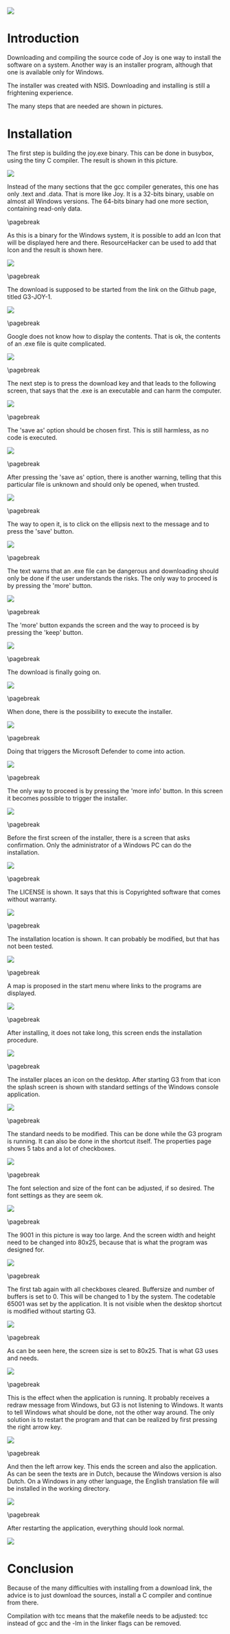  ![](Wynn.PNG)
==============

Introduction
============

Downloading and compiling the source code of Joy is one way to install the
software on a system. Another way is an installer program, although that one
is available only for Windows.

The installer was created with NSIS. Downloading and installing is still a
frightening experience.

The many steps that are needed are shown in pictures.

Installation
============

The first step is building the joy.exe binary. This can be done in busybox,
using the tiny C compiler. The result is shown in this picture.

 ![](Joy1.PNG)

Instead of the many sections that the gcc compiler generates, this one has
only .text and .data. That is more like Joy. It is a 32-bits binary, usable
on almost all Windows versions. The 64-bits binary had one more section,
containing read-only data.

\pagebreak

As this is a binary for the Windows system, it is possible to add an Icon that
will be displayed here and there. ResourceHacker can be used to add that Icon
and the result is shown here.

 ![](Joy2.PNG)

\pagebreak

The download is supposed to be started from the link on the Github page,
titled G3-JOY-1.

 ![](JOY-1.png)

\pagebreak

Google does not know how to display the contents. That is ok, the contents of
an .exe file is quite complicated.

 ![](JOY-2.png)

\pagebreak

The next step is to press the download key and that leads to the following
screen, that says that the .exe is an executable and can harm the computer.

 ![](JOY-3.png)

\pagebreak

The 'save as' option should be chosen first. This is still harmless, as no
code is executed.

 ![](JOY-4.png)

\pagebreak

After pressing the 'save as' option, there is another warning, telling that
this particular file is unknown and should only be opened, when trusted.

 ![](JOY-5.png)

\pagebreak

The way to open it, is to click on the ellipsis next to the message and to
press the 'save' button.

 ![](JOY-6.png)

\pagebreak

The text warns that an .exe file can be dangerous and downloading should only
be done if the user understands the risks. The only way to proceed is by
pressing the 'more' button.

 ![](JOY-7.png)

\pagebreak

The 'more' button expands the screen and the way to proceed is by pressing the
'keep' button.

 ![](JOY-8.png)

\pagebreak

The download is finally going on.

 ![](JOY-9.png)

\pagebreak

When done, there is the possibility to execute the installer.

 ![](JOY-10.png)

\pagebreak

Doing that triggers the Microsoft Defender to come into action.

 ![](JOY-11.png)

\pagebreak

The only way to proceed is by pressing the 'more info' button.
In this screen it becomes possible to trigger the installer.

 ![](JOY-12.png)

\pagebreak

Before the first screen of the installer, there is a screen
that asks confirmation. Only the administrator of a Windows
PC can do the installation.

 ![](NSIS-1.PNG)

\pagebreak

The LICENSE is shown. It says that this is Copyrighted software
that comes without warranty.

 ![](NSIS-2.PNG)

\pagebreak

The installation location is shown. It can probably be modified,
but that has not been tested.

 ![](NSIS-3.PNG)

\pagebreak

A map is proposed in the start menu where links to the programs
are displayed.

 ![](NSIS-4.PNG)

\pagebreak

After installing, it does not take long, this screen ends the
installation procedure.

 ![](NSIS-5.PNG)

\pagebreak

The installer places an icon on the desktop. After starting G3
from that icon the splash screen is shown with standard settings
of the Windows console application.

 ![](G3-1.PNG)

\pagebreak

The standard needs to be modified. This can be done while the G3
program is running. It can also be done in the shortcut itself.
The properties page shows 5 tabs and a lot of checkboxes.

 ![](G3-2.PNG)

\pagebreak

The font selection and size of the font can be adjusted, if so desired.
The font settings as they are seem ok.

 ![](G3-3.PNG)

\pagebreak

The 9001 in this picture is way too large. And the screen width and height
need to be changed into 80x25, because that is what the program was designed
for.

 ![](G3-4.PNG)

\pagebreak

The first tab again with all checkboxes cleared. Buffersize and number of
buffers is set to 0. This will be changed to 1 by the system. The codetable
65001 was set by the application. It is not visible when the desktop shortcut
is modified without starting G3.

 ![](G3-5.PNG)

\pagebreak

As can be seen here, the screen size is set to 80x25. That is what G3 uses and
needs.

 ![](G3-6.PNG)

\pagebreak

This is the effect when the application is running. It probably receives a
redraw message from Windows, but G3 is not listening to Windows. It wants to
tell Windows what should be done, not the other way around. The only solution
is to restart the program and that can be realized by first pressing the right
arrow key.

 ![](G3-7.PNG)

\pagebreak

And then the left arrow key. This ends the screen and also the application.
As can be seen the texts are in Dutch, because the Windows version is also
Dutch. On a Windows in any other language, the English translation file will
be installed in the working directory.

 ![](G3-8.PNG)

\pagebreak

After restarting the application, everything should look normal.

 ![](G3-9.PNG)

Conclusion
==========

Because of the many difficulties with installing from a download link,
the advice is to just download the sources, install a C compiler and
continue from there.

Compilation with tcc means that the makefile needs to be adjusted:
tcc instead of gcc and the -lm in the linker flags can be removed.
